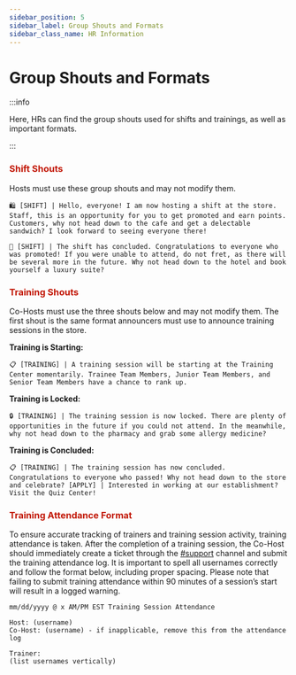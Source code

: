 ```yaml
---
sidebar_position: 5
sidebar_label: Group Shouts and Formats
sidebar_class_name: HR Information
---
```


# Group Shouts and Formats

:::info

Here, HRs can find the group shouts used for shifts and trainings, as well as important formats.

:::

### <font color="#C21807">Shift Shouts</font>
Hosts must use these group shouts and may not modify them.

`🛍️ [SHIFT] | Hello, everyone! I am now hosting a shift at the store. Staff, this is an opportunity for you to get promoted and earn points. Customers, why not head down to the cafe and get a delectable sandwich? I look forward to seeing everyone there!`

`🛒 [SHIFT] | The shift has concluded. Congratulations to everyone who was promoted! If you were unable to attend, do not fret, as there will be several more in the future. Why not head down to the hotel and book yourself a luxury suite?`

### <font color="#C21807">Training Shouts</font>
Co-Hosts must use the three shouts below and may not modify them. The first shout is the same format announcers must use to announce training sessions in the store.

**Training is Starting:**

`📋 [TRAINING] | A training session will be starting at the Training Center momentarily. Trainee Team Members, Junior Team Members, and Senior Team Members have a chance to rank up.`

**Training is Locked:**

`🔒 [TRAINING] | The training session is now locked. There are plenty of opportunities in the future if you could not attend. In the meanwhile, why not head down to the pharmacy and grab some allergy medicine?`

**Training is Concluded:**

`📋 [TRAINING] | The training session has now concluded. Congratulations to everyone who passed! Why not head down to the store and celebrate? [APPLY] | Interested in working at our establishment? Visit the Quiz Center!`

### <font color="#C21807">Training Attendance Format</font>
To ensure accurate tracking of trainers and training session activity, training attendance is taken. After the completion of a training session, the Co-Host should immediately create a ticket through the [#support](https://discord.com/channels/323081832071561216/1111320732903952478) channel and submit the training attendance log. It is important to spell all usernames correctly and follow the format below, including proper spacing. Please note that failing to submit training attendance within 90 minutes of a session’s start will result in a logged warning.

`mm/dd/yyyy @ x AM/PM EST Training Session Attendance`
            
`Host: (username)`<br />
`Co-Host: (username) - if inapplicable, remove this from the attendance log`
  
`Trainer:`<br />
`(list usernames vertically)`


